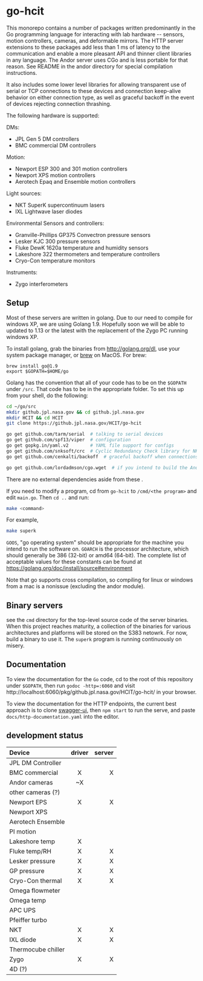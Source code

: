 # go-hcit

This monorepo contains a number of packages written predominantly in the Go programming language for interacting with lab hardware -- sensors, motion controllers, cameras, and deformable mirrors.  The HTTP server extensions to these packages add less than 1 ms of latency to the communication and enable a more pleasant API and thinner client libraries in any language.  The Andor server uses CGo and is less portable for that reason.  See README in the andor directory for special compilation instructions.

It also includes some lower level libraries for allowing transparent use of serial or TCP connections to these devices and connection keep-alive behavior on either connection type, as well as graceful backoff in the event of devices rejecting connection thrashing.

The following hardware is supported:

DMs:
- JPL Gen 5 DM controllers
- BMC commercial DM controllers

Motion:
- Newport ESP 300 and 301 motion controllers
- Newport XPS motion controllers
- Aerotech Epaq and Ensemble motion controllers

Light sources:
- NKT SuperK supercontinuum lasers
- IXL Lightwave laser diodes

Environmental Sensors and controllers:
- Granville-Phillips GP375 Convectron pressure sensors
- Lesker KJC 300 pressure sensors
- Fluke DewK 1620a temperature and humidity sensors
- Lakeshore 322 thermometers and temperature controllers
- Cryo-Con temperature monitors

Instruments:
- Zygo interferometers


## Setup

Most of these servers are written in golang.  Due to our need to compile for windows XP, we are using Golang 1.9.  Hopefully soon we will be able to updated to 1.13 or the latest with the replacement of the Zygo PC running windows XP.

To install golang, grab the binaries from http://golang.org/dl, use your system package manager, or [brew](https://brew.sh/) on MacOS.  For brew:

```
brew install go@1.9
export $GOPATH=$HOME/go
```

Golang has the convention that all of your code has to be on the `$GOPATH` under `/src`.  That code has to be in the appropriate folder.  To set this up from your shell, do the following:

```sh
cd ~/go/src
mkdir github.jpl.nasa.gov && cd github.jpl.nasa.gov
mkdir HCIT && cd HCIT
git clone https://github.jpl.nasa.gov/HCIT/go-hcit

go get github.com/tarm/serial  # talking to serial devices
go get github.com/spf13/viper  # configuration
go get gopkg.in/yaml.v2        # YAML file support for configs
go get github.com/snksoft/crc  # Cyclic Redundancy Check library for NKT devices
go get github.com/cenkalti/backoff  # graceful backoff when connections rejected by hardware

go get github.com/lordadmson/cgo.wget  # if you intend to build the Andor/sdk3 pkg
```

There are no external dependencies aside from these .

If you need to modify a program, cd from `go-hcit` to `/cmd/<the program>` and edit `main.go`.  Then `cd ..` and run:

```sh
make <command>
```

For example,

```sh
make superk
```
`GOOS`, "go operating system" should be appropriate for the machine you intend to run the software on.  `GOARCH` is the processor architecture, which should generally be 386 (32-bit) or amd64 (64-bit).  The complete list of acceptable values for these constants can be found at https://golang.org/doc/install/source#environment

Note that go supports cross compilation, so compiling for linux or windows from a mac is a nonissue (excluding the andor module).


## Binary servers

see the `cmd` directory for the top-level source code of the server binaries.  When this project reaches maturity,
a collection of the binaries for various architectures and platforms will be stored on the S383 netowrk.  For now, build
a binary to use it.  The `superk` program is running continuously on misery.

## Documentation

To view the documentation for the `Go` code, cd to the root of this repository under `$GOPATH`, then run `godoc -http=:6060` and visit http://localhost:6060/pkg/github.jpl.nasa.gov/HCIT/go-hcit/ in your browser.

To view the documentation for the HTTP endpoints, the current best approach is to clone [swagger-ui](https://github.com/swagger-api/swagger-ui), then `npm start` to run the serve, and paste `docs/http-documentation.yaml` into the editor.

## development status

| Device            | driver | server |
| :---              | :----: |  ---:  |
| JPL DM Controller |        |        |
| BMC commercial    | X      |  X     |
| Andor cameras     | ~X     |        |
| other cameras (?) |        |        |
| Newport EPS       |  X     |  X     |
| Newport XPS       |        |        |
| Aerotech Ensemble |        |        |
| PI motion         |        |        |
| Lakeshore temp    |  X     |        |
| Fluke temp/RH     |  X     |  X     |
| Lesker pressure   |  X     |  X     |
| GP pressure       |  X     |  X     |
| Cryo-Con thermal  |  X     |  X     |
| Omega flowmeter   |        |        |
| Omega temp        |        |        |
| APC UPS           |        |        |
| Pfeiffer turbo    |        |        |
| NKT               |  X     |  X     |
| IXL diode         |  X     |  X     |
| Thermocube chiller|        |        |
| Zygo              |  X     | X      |
| 4D (?)            |        |        |
